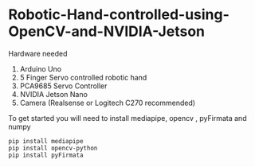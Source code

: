 # Robotic-Hand-controlled-using-OpenCV-and-NVIDIA-Jetson

Hardware needed
1. Arduino Uno
2. 5 Finger Servo controlled robotic hand
3. PCA9685 Servo Controller
4. NVIDIA Jetson Nano
5. Camera (Realsense or Logitech C270 recommended)

To get started you will need to install mediapipe, opencv , pyFirmata and numpy

```
pip install mediapipe
pip install opencv-python
pip install pyFirmata
```
